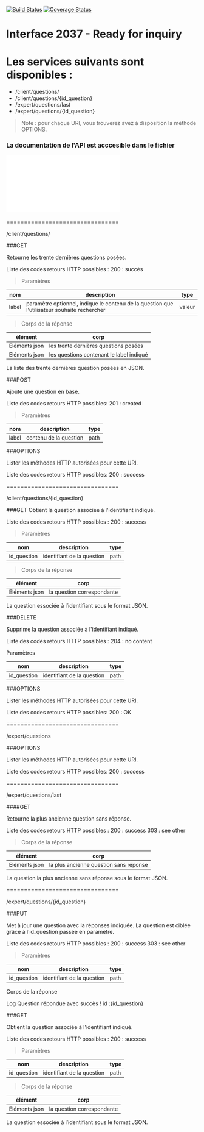 
[![Build Status](https://travis-ci.org/kimsavinfo/Interface_2037_Ready_for_inquiry.svg?branch=master)](https://travis-ci.org/kimsavinfo/Interface_2037_Ready_for_inquiry) [![Coverage Status](https://coveralls.io/repos/kimsavinfo/Interface_2037_Ready_for_inquiry/badge.png)](https://coveralls.io/r/kimsavinfo/Interface_2037_Ready_for_inquiry)

Interface 2037 - Ready for inquiry 
================================

# Les services suivants sont disponibles :
* /client/questions/
* /client/questions/{id_question}
* /expert/questions/last
* /expert/questions/{id_question}


> Note : pour chaque URI, vous trouverez avez à disposition la méthode OPTIONS.

### La documentation de l'API est acccesible dans le fichier
![docs/doc_API.pdf](docs/doc_API.pdf)

================================

/client/questions/

###GET

Retourne les trente dernières questions posées.

Liste des codes retours HTTP possibles :
200 : succès

> Paramètres


| nom           | description                                                                                  | type      |
| ------------- | -------------------------------------------------------------------------------------------- | --------- | 
| label         | paramètre optionnel, indique le contenu de la question que l'utilisateur souhaite rechercher |     valeur|      
> Corps de la réponse

| élément       | corp                                     |
| ------------- | ---------------------------------------- |
| Eléments json | les trente dernières questions posées    |
| Eléments json | les questions contenant le label indiqué |   

La liste des trente dernières question posées en JSON.

###POST

Ajoute une question en base.

Liste des codes retours HTTP possibles:
201 : created

> Paramètres

| nom	  | description            | type | 
| ----- | ---------------------- | ---- |
| label | contenu de la question | path |

###OPTIONS

Lister les méthodes HTTP autorisées pour cette URI.

Liste des codes retours HTTP possibles:
200 : success

================================

/client/questions/{id_question}

###GET
Obtient la question associée à l'identifiant indiqué.

Liste des codes retours HTTP possibles :
200 : success

> Paramètres

| nom           | description                | type      |
| ------------- | -------------------------- | --------- | 
| id_question   | identifiant de la question | path      |

> Corps de la réponse

| élément       | corp                        |
| ------------- | --------------------------- |
| Eléments json | la question correspondante  |

La question essociée à l’identifiant sous le format JSON.

###DELETE

Supprime la question associée à l'identifiant indiqué.

Liste des codes retours HTTP possibles :
204 : no content

Paramètres

| nom           | description                | type      |
| ------------- | -------------------------- | --------- | 
| id_question   | identifiant de la question | path      |

###OPTIONS

Lister les méthodes HTTP autorisées pour cette URI.

Liste des codes retours HTTP possibles:
200 : OK

================================

/expert/questions

###OPTIONS

Lister les méthodes HTTP autorisées pour cette URI.

Liste des codes retours HTTP possibles:
200 : success

================================

/expert/questions/last

####GET

Retourne la plus ancienne question sans réponse.

Liste des codes retours HTTP possibles :
200 : success
303 : see other

> Corps de la réponse

| élément       | corp                                    |
| ------------- | --------------------------------------- |
| Eléments json | la plus ancienne question sans réponse  |

La question la plus ancienne sans réponse sous le format JSON.

================================

/expert/questions/{id_question}

###PUT

Met à jour une question avec la réponses indiquée.
La question est ciblée grâce à l’id_question passée en paramètre.

Liste des codes retours HTTP possibles :
200 : success
303 : see other

> Paramètres

| nom           | description                | type      |
| ------------- | -------------------------- | --------- | 
| id_question   | identifiant de la question | path      |

Corps de la réponse

Log
Question répondue avec succès ! id :{id_question}

###GET

Obtient la question associée à l'identifiant indiqué.

Liste des codes retours HTTP possibles :
200 : success

> Paramètres

| nom           | description                | type      |
| ------------- | -------------------------- | --------- | 
| id_question   | identifiant de la question | path      | 




> Corps de la réponse

| élément       | corp                        |
| ------------- | --------------------------- |
| Eléments json | la question correspondante  |

La question essociée à l’identifiant sous le format JSON.









